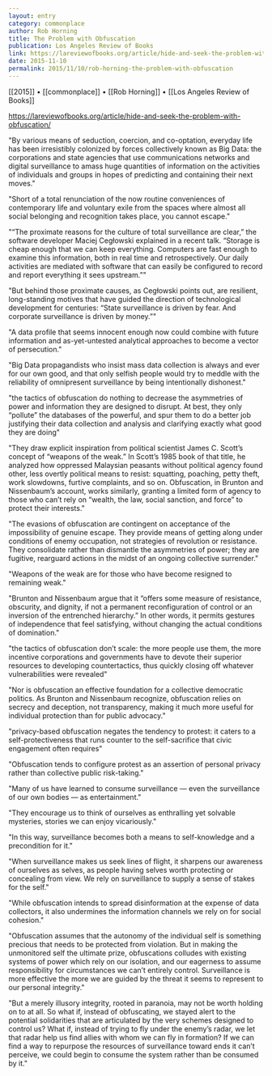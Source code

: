 ```yaml
---
layout: entry
category: commonplace
author: Rob Horning
title: The Problem with Obfuscation
publication: Los Angeles Review of Books
link: https://lareviewofbooks.org/article/hide-and-seek-the-problem-with-obfuscation/
date: 2015-11-10
permalink: 2015/11/10/rob-horning-the-problem-with-obfuscation
---
```


[[2015]] • [[commonplace]] • [[Rob Horning]] • [[Los Angeles Review of Books]]

https://lareviewofbooks.org/article/hide-and-seek-the-problem-with-obfuscation/

"By various means of seduction, coercion, and co-optation, everyday life has been irresistibly colonized by forces collectively known as Big Data: the corporations and state agencies that use communications networks and digital surveillance to amass huge quantities of information on the activities of individuals and groups in hopes of predicting and containing their next moves."
 
"Short of a total renunciation of the now routine conveniences of contemporary life and voluntary exile from the spaces where almost all social belonging and recognition takes place, you cannot escape."

"“The proximate reasons for the culture of total surveillance are clear,” the software developer Maciej Cegłowski explained in a recent talk. “Storage is cheap enough that we can keep everything. Computers are fast enough to examine this information, both in real time and retrospectively. Our daily activities are mediated with software that can easily be configured to record and report everything it sees upstream.”"

"But behind those proximate causes, as Cegłowski points out, are resilient, long-standing motives that have guided the direction of technological development for centuries: “State surveillance is driven by fear. And corporate surveillance is driven by money.”"

"A data profile that seems innocent enough now could combine with future information and as-yet-untested analytical approaches to become a vector of persecution."

"Big Data propagandists who insist mass data collection is always and ever for our own good, and that only selfish people would try to meddle with the reliability of omnipresent surveillance by being intentionally dishonest."
 
"the tactics of obfuscation do nothing to decrease the asymmetries of power and information they are designed to disrupt. At best, they only “pollute” the databases of the powerful, and spur them to do a better job justifying their data collection and analysis and clarifying exactly what good they are doing"

"They draw explicit inspiration from political scientist James C. Scott’s concept of “weapons of the weak.” In Scott’s 1985 book of that title, he analyzed how oppressed Malaysian peasants without political agency found other, less overtly political means to resist: squatting, poaching, petty theft, work slowdowns, furtive complaints, and so on. Obfuscation, in Brunton and Nissenbaum’s account, works similarly, granting a limited form of agency to those who can’t rely on “wealth, the law, social sanction, and force” to protect their interests."

"The evasions of obfuscation are contingent on acceptance of the impossibility of genuine escape. They provide means of getting along under conditions of enemy occupation, not strategies of revolution or resistance. They consolidate rather than dismantle the asymmetries of power; they are fugitive, rearguard actions in the midst of an ongoing collective surrender."

"Weapons of the weak are for those who have become resigned to remaining weak."
 
"Brunton and Nissenbaum argue that it “offers some measure of resistance, obscurity, and dignity, if not a permanent reconfiguration of control or an inversion of the entrenched hierarchy.” In other words, it permits gestures of independence that feel satisfying, without changing the actual conditions of domination."

"the tactics of obfuscation don’t scale: the more people use them, the more incentive corporations and governments have to devote their superior resources to developing countertactics, thus quickly closing off whatever vulnerabilities were revealed"

"Nor is obfuscation an effective foundation for a collective democratic politics. As Brunton and Nissenbaum recognize, obfuscation relies on secrecy and deception, not transparency, making it much more useful for individual protection than for public advocacy."
 
"privacy-based obfuscation negates the tendency to protest: it caters to a self-protectiveness that runs counter to the self-sacrifice that civic engagement often requires"

"Obfuscation tends to configure protest as an assertion of personal privacy rather than collective public risk-taking."

"Many of us have learned to consume surveillance — even the surveillance of our own bodies — as entertainment."

"They encourage us to think of ourselves as enthralling yet solvable mysteries, stories we can enjoy vicariously."

"In this way, surveillance becomes both a means to self-knowledge and a precondition for it."

"When surveillance makes us seek lines of flight, it sharpens our awareness of ourselves as selves, as people having selves worth protecting or concealing from view. We rely on surveillance to supply a sense of stakes for the self."

"While obfuscation intends to spread disinformation at the expense of data collectors, it also undermines the information channels we rely on for social cohesion."

"Obfuscation assumes that the autonomy of the individual self is something precious that needs to be protected from violation. But in making the unmonitored self the ultimate prize, obfuscations colludes with existing systems of power which rely on our isolation, and our eagerness to assume responsibility for circumstances we can’t entirely control. Surveillance is more effective the more we are guided by the threat it seems to represent to our personal integrity."

"But a merely illusory integrity, rooted in paranoia, may not be worth holding on to at all. So what if, instead of obfuscating, we stayed alert to the potential solidarities that are articulated by the very schemes designed to control us? What if, instead of trying to fly under the enemy’s radar, we let that radar help us find allies with whom we can fly in formation? If we can find a way to repurpose the resources of surveillance toward ends it can’t perceive, we could begin to consume the system rather than be consumed by it."
